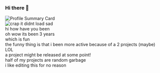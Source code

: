 ### Hi there 👋

<!--
**aidaner/aidaner** is a ✨ _special_ ✨ repository because its `README.md` (this file) appears on your GitHub profile.

Here are some ideas to get you started:

- 🔭 I’m currently working on ...
- 🌱 I’m currently learning ...
- 👯 I’m looking to collaborate on ...
- 🤔 I’m looking for help with ...
- 💬 Ask me about ...
- 📫 How to reach me: ...
- 😄 Pronouns: ...
- ⚡ Fun fact: ...
-->
![Profile Summary Card](https://github-profile-summary-cards.vercel.app/api/cards/profile-details?username=aidaner&theme=github_dark)</br>
![crap it didnt load sad](https://komarev.com/ghpvc/?username=aidaner)
</br>hi how have you been</br>
oh wow its been 3 years</br>
which is fun</br>
the funny thing is that i been more active because of a 2 projects (maybe) LOL</br>
a project might be released at some point!</br>
half of my projects are random garbage</br>
i like editing this for no reason
